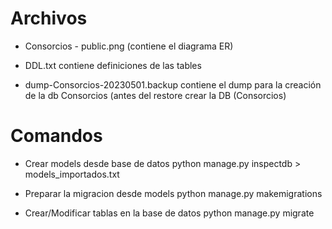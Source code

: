 # Archivos

- Consorcios - public.png (contiene el diagrama ER)

- DDL.txt contiene definiciones de las tables

- dump-Consorcios-20230501.backup contiene el dump para la creación de la db Consorcios (antes del restore crear la DB (Consorcios)

# Comandos

- Crear models desde base de datos
python manage.py inspectdb > models_importados.txt

- Preparar la migracion desde models
python manage.py makemigrations

- Crear/Modificar tablas en la base de datos
python manage.py migrate
